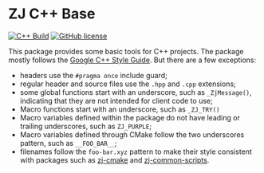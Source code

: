# ZJ C++ Base

[![C++ Build](https://github.com/zongyaojin/zj-base/actions/workflows/cpp-build.yml/badge.svg)](https://github.com/zongyaojin/zj-base/actions/workflows/cpp-build.yml)
[![GitHub license](https://img.shields.io/badge/license-Apache--2.0-blue.svg)](https://github.com/zongyaojin/zj-base/blob/main/LICENSE)

This package provides some basic tools for C++ projects. The package mostly follows the [Google C++ Style Guide](https://google.github.io/styleguide/cppguide.html). But there are a few exceptions:

- headers use the `#pragma once` include guard;
- regular header and source files use the `.hpp` and `.cpp` extensions;
- some global functions start with an underscore, such as `_ZjMessage()`, indicating that they are not intended for client code to use;
- Macro functions start with an underscore, such as `_ZJ_TRY()`
- Macro variables defined within the package do not have leading or trailing underscores, such as `ZJ_PURPLE`;
- Macro variables defined through CMake follow the two underscores pattern, such as `__FOO_BAR__`;
- filenames follow the `foo-bar.xyz` pattern to make their style consistent with packages such as [zj-cmake](https://github.com/zongyaojin/zj-cmake/tree/main) and [zj-common-scripts](https://github.com/zongyaojin/zj-common-scripts).
